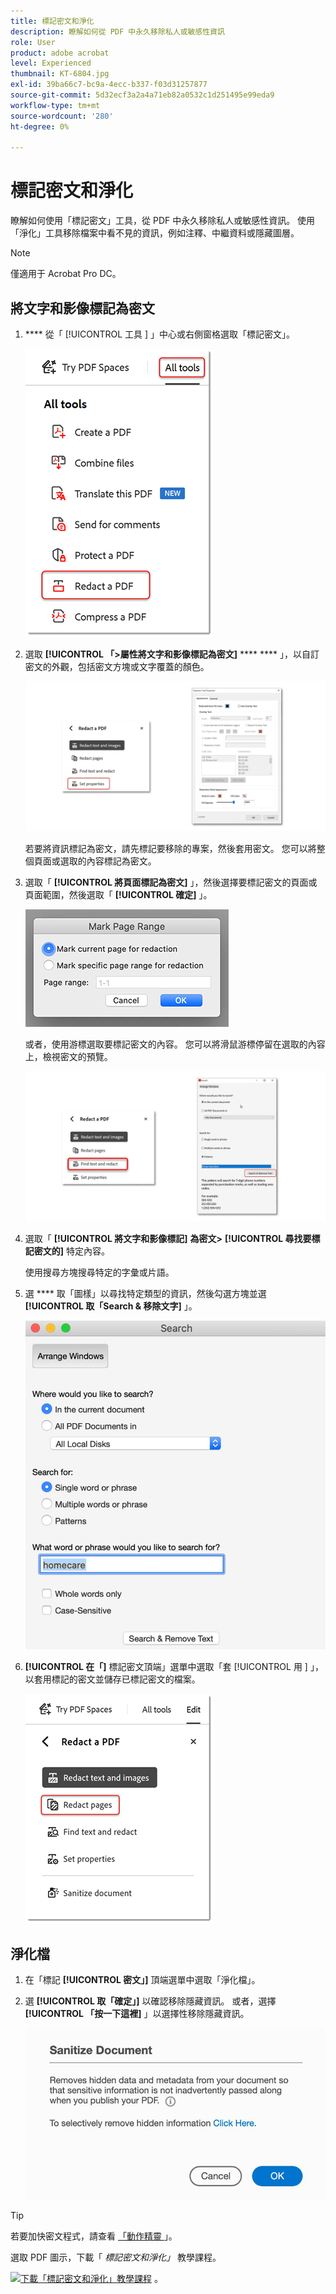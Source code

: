 ```yaml
---
title: 標記密文和淨化
description: 瞭解如何從 PDF 中永久移除私人或敏感性資訊
role: User
product: adobe acrobat
level: Experienced
thumbnail: KT-6804.jpg
exl-id: 39ba66c7-bc9a-4ecc-b337-f03d31257877
source-git-commit: 5d32ecf3a2a4a71eb82a0532c1d251495e99eda9
workflow-type: tm+mt
source-wordcount: '280'
ht-degree: 0%

---
```


# 標記密文和淨化

瞭解如何使用「標記密文」工具，從 PDF 中永久移除私人或敏感性資訊。 使用「淨化」工具移除檔案中看不見的資訊，例如注釋、中繼資料或隱藏圖層。

>[!NOTE]
>
>僅適用于 Acrobat Pro DC。

## 將文字和影像標記為密文

1. **** 從「 [!UICONTROL  工具 ] 」中心或右側窗格選取「標記密文」。

   ![標記密文步驟 1](../assets/Redact_1.png)

1. 選取 **[!UICONTROL 「>屬性將文字和影像標記為密文]** **** **** 」，以自訂密文的外觀，包括密文方塊或文字覆蓋的顏色。

   ![標記密文步驟 2](../assets/Redact_2.png)

   若要將資訊標記為密文，請先標記要移除的專案，然後套用密文。 您可以將整個頁面或選取的內容標記為密文。

1. 選取「 **[!UICONTROL 將頁面標記為密文]** 」，然後選擇要標記密文的頁面或頁面範圍，然後選取「 **[!UICONTROL 確定]** 」。

   ![標記密文步驟 4](../assets/Redact_3.png)

   或者，使用游標選取要標記密文的內容。 您可以將滑鼠游標停留在選取的內容上，檢視密文的預覽。

   ![將步驟 5a 標記為密文](../assets/Redact_4.png)

1. 選取「 **[!UICONTROL 將文字和影像標記]** **為密文>** **[!UICONTROL 尋找要標記密文的]** 特定內容。

   使用搜尋方塊搜尋特定的字彙或片語。

1. 選 **** 取「圖樣」以尋找特定類型的資訊，然後勾選方塊並選 **[!UICONTROL 取「Search &amp; 移除文字]** 」。

   ![將步驟 5b 標記為密文](../assets/Redact_5.png)

1. **[!UICONTROL 在「]** 標記密文頂端」選單中選取「套 [!UICONTROL  用 ] 」，以套用標記的密文並儲存已標記密文的檔案。

   ![標記密文步驟 6](../assets/Redact_6.png)

## 淨化檔

1. 在「標記 **[!UICONTROL 密文」]**  頂端選單中選取「淨化檔」。

1. 選 **[!UICONTROL 取「確定」]** 以確認移除隱藏資訊。 或者，選擇 **[!UICONTROL 「按一下這裡]** 」以選擇性移除隱藏資訊。

   ![淨化步驟 2](../assets/Redact_7.png)

>[!TIP]
>
>若要加快密文程式，請查看 [ 「動作精靈 ](../advanced-tasks/action.md) 」。

選取 PDF 圖示，下載「 *標記密文和淨化」* 教學課程。

[![下載「標記密文和淨化」教學課程 ](../assets/acrobat_PDF_96.png)](../assets/AcrobatDCRedact.pdf) 。

